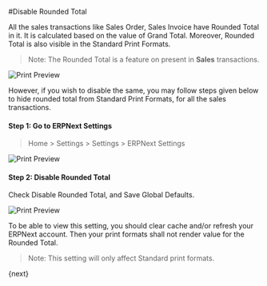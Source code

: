 <!-- add-breadcrumbs -->
#Disable Rounded Total

All the sales transactions like Sales Order, Sales Invoice have Rounded Total in it. It is calculated based on the value of Grand Total. Moreover, Rounded Total is also visible in the Standard Print Formats.

> Note: The Rounded Total is a feature on present in **Sales** transactions.

<img alt="Print Preview" class="screenshot" src="{{docs_base_url}}/assets/img/customize/customize-disable-rounded-total-2.png">

However, if you wish to disable the same, you may follow steps given below to hide rounded total from Standard Print Formats, for all the sales transactions.

#### Step 1: Go to ERPNext Settings

> Home > Settings > Settings > ERPNext Settings

<img alt="Print Preview" class="screenshot" src="{{docs_base_url}}/assets/img/customize/customize-disable-rounded-total-1.png">

#### Step 2: Disable Rounded Total

Check Disable Rounded Total, and Save Global Defaults.

<img alt="Print Preview" class="screenshot" src="{{docs_base_url}}/assets/img/customize/customize-disable-rounded-total.png">

To be able to view this setting, you should clear cache and/or refresh your ERPNext account. Then your print formats shall not render value for the Rounded Total.

> Note: This setting will only affect Standard print formats.

{next}

<!-- markdown -->
